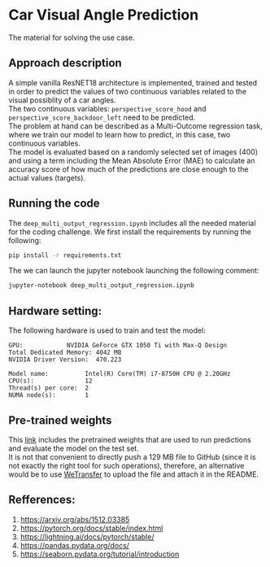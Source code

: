 # Car Visual Angle Prediction
The material for solving the use case.

## Approach description
A simple vanilla ResNET18 architecture is implemented, trained and tested in order to predict the values of two continuous variables related to the visual possiblity of a car angles.\
The two continuous variables: `perspective_score_hood` and `perspective_score_backdoor_left` need to be predicted.\
The problem at hand can be described as a Multi-Outcome regression task, where we train our model to learn how to predict, in this case, two continuous variables.\
The model is evaluated based on a randomly selected set of images (400) and using a term including the Mean Absolute Error (MAE) to calculate an accuracy score of how much of the predictions are close enough to the actual values (targets).


## Running the code
The `deep_multi_output_regression.ipynb` includes all the needed material for the coding challenge. We first install the requirements by running the following:

```bash
pip install -r requirements.txt
```

The we can launch the jupyter notebook launching the following comment:
```bash
jupyter-notebook deep_multi_output_regression.ipynb
```

## Hardware setting:
The following hardware is used to train and test the model:
```
GPU: 			NVIDIA GeForce GTX 1050 Ti with Max-Q Design
Total Dedicated Memory: 4042 MB
NVIDIA Driver Version:  470.223

Model name:          Intel(R) Core(TM) i7-8750H CPU @ 2.20GHz
CPU(s):              12
Thread(s) per core:  2
NUMA node(s):        1
```

## Pre-trained weights

This [link](https://we.tl/t-sMY5nWfbJc) includes the pretrained weights that are used to run predictions and evaluate the model on the test set.\
It is not that convenient to directly push a 129 MB file to GitHub (since it is not exactly the right tool for such operations), therefore, an alternative would be to use [WeTransfer](https://wetransfer.com/) to upload the file and attach it in the README.


## Refferences:
1. https://arxiv.org/abs/1512.03385
2. https://pytorch.org/docs/stable/index.html
3. https://lightning.ai/docs/pytorch/stable/
4. https://pandas.pydata.org/docs/
5. https://seaborn.pydata.org/tutorial/introduction
